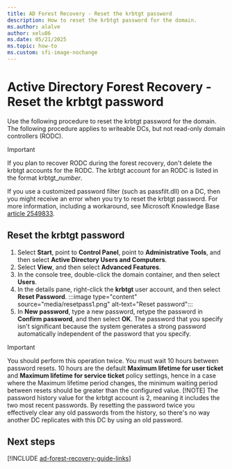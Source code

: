 ```yaml
---
title: AD Forest Recovery - Reset the krbtgt password
description: How to reset the krbtgt password for the domain. 
ms.author: alalve
author: xelu86
ms.date: 05/21/2025
ms.topic: how-to
ms.custom: sfi-image-nochange
---
```


# Active Directory Forest Recovery - Reset the krbtgt password

Use the following procedure to reset the krbtgt password for the domain. The following procedure applies to writeable DCs, but not read-only domain controllers (RODC).

> [!IMPORTANT]
> If you plan to recover RODC during the forest recovery, don't delete the krbtgt accounts for the RODC. The krbtgt account for an RODC is listed in the format krbtgt_*number*.
>
> If you use a customized password filter (such as passfilt.dll) on a DC, then you might receive an error when you try to reset the krbtgt password. For more information, including a workaround, see Microsoft Knowledge Base [article 2549833](https://support.microsoft.com/kb/2549833).

## Reset the krbtgt password

1. Select **Start**, point to **Control Panel**, point to **Administrative Tools**, and then select **Active Directory Users and Computers**.
1. Select **View**, and then select **Advanced Features**.
1. In the console tree, double-click the domain container, and then select **Users**.
1. In the details pane, right-click the **krbtgt** user account, and then select **Reset Password**.
   :::image type="content" source="media/resetpass1.png" alt-text="Reset password":::
1. In **New password**, type a new password, retype the password in **Confirm password**, and then select **OK**. The password that you specify isn't significant because the system generates a strong password automatically independent of the password that you specify.

> [!IMPORTANT]
> You should perform this operation twice. You must wait 10 hours between password resets. 10 hours are the default **Maximum lifetime for user ticket** and **Maximum lifetime for service ticket** policy settings, hence in a case where the Maximum lifetime period changes, the minimum waiting period between resets should be greater than the configured value.
> [!NOTE]
> The password history value for the krbtgt account is 2, meaning it includes the two most recent passwords. By resetting the password twice you effectively clear any old passwords from the history, so there's no way another DC replicates with this DC by using an old password.

## Next steps

[!INCLUDE [ad-forest-recovery-guide-links](includes/ad-forest-recovery-guide-links.md)]

